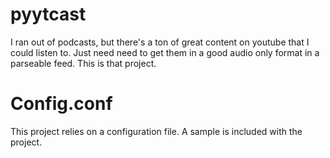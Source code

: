 # pyytcast

I ran out of podcasts, but there's a ton of great content on youtube that I could listen to.
Just need need to get them in a good audio only format in a parseable feed.
This is that project.

# Config.conf
This project relies on a configuration file. A sample is included with the project.

